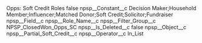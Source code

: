 <?xml version="1.0" encoding="UTF-8"?>
<CustomMetadata xmlns="http://soap.sforce.com/2006/04/metadata" xmlns:xsi="http://www.w3.org/2001/XMLSchema-instance" xmlns:xsd="http://www.w3.org/2001/XMLSchema">
    <label>Opps: Soft Credit Roles</label>
    <protected>false</protected>
    <values>
        <field>npsp__Constant__c</field>
        <value xsi:type="xsd:string">Decision Maker;Household Member;Influencer;Matched Donor;Soft Credit;Solicitor;Fundraiser</value>
    </values>
    <values>
        <field>npsp__Field__c</field>
        <value xsi:type="xsd:string">npsp__Role_Name__c</value>
    </values>
    <values>
        <field>npsp__Filter_Group__c</field>
        <value xsi:type="xsd:string">NPSP_ClosedWon_Opps_SC</value>
    </values>
    <values>
        <field>npsp__Is_Deleted__c</field>
        <value xsi:type="xsd:boolean">false</value>
    </values>
    <values>
        <field>npsp__Object__c</field>
        <value xsi:type="xsd:string">npsp__Partial_Soft_Credit__c</value>
    </values>
    <values>
        <field>npsp__Operator__c</field>
        <value xsi:type="xsd:string">In_List</value>
    </values>
</CustomMetadata>
